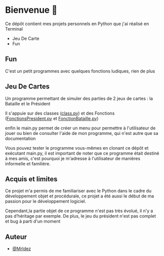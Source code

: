 # Bienvenue 👋

Ce dépôt contient mes projets personnels en Python que j'ai réalisé en Terminal

* Jeu De Carte
* Fun

## Fun
C'est un petit programmes avec quelques fonctions ludiques, rien de plus

## Jeu De Cartes

Un programme permettant de simuler des parties de 2 jeux de cartes : la Bataille et le Président

Il s'appuie sur des classes ([class.py](class.py)) et des Fonctions ([FonctionsPresident.py](FonctionsPresident.py) et [FonctionBataille.py](FonctionBataille.py))

enfin le main.py permet de créer un menu pour permettre à l'utilisateur de jouer ou bien de consulter l'aide de mon programme, qui n'est autre que sa documentation

Vous pouvez tester le programme vous-mêmes en clonant ce dépôt et exécutant main.py, il est important de noter que ce programme était destiné à mes amis, c'est pourquoi je m'adresse à l'utilisateur de manières informelle et familière.


## Acquis et limites
Ce projet m'a permis de me familiariser avec le Python dans le cadre du développement objet et procédurale, ce projet a été aussi le début de ma passion pour le développement logiciel.


Cependant,la partie objet de ce programme n'est pas très évolué, il n'y a pas d’héritage par exemple. De plus, le jeu du président n'est pas complet et bug à parti d'un moment


## Auteur

- [@MrIdez](https://www.github.com/MrIdez)
